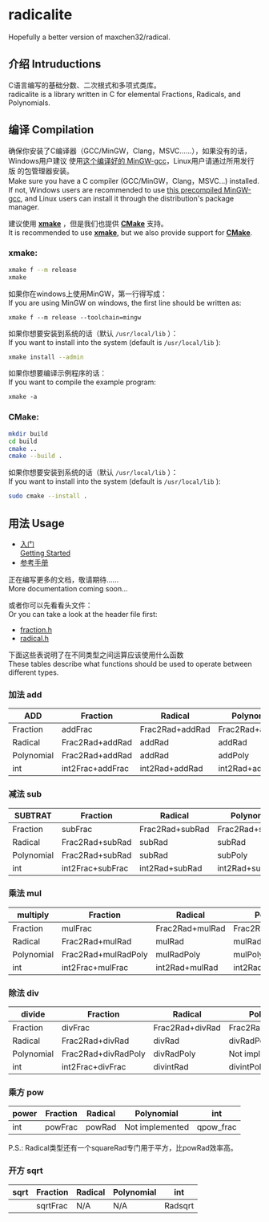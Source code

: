 # radicalite

Hopefully a better version of maxchen32/radical.

## 介绍 Intruductions

C语言编写的基础分数、二次根式和多项式类库。  
radicalite is a library written in C for elemental Fractions, Radicals, 
and Polynomials.

## 编译 Compilation

确保你安装了C编译器（GCC/MinGW，Clang，MSVC……），如果没有的话，Windows用户建议
使用[这个编译好的 MinGW-gcc](https://winlibs.com/)，Linux用户请通过所用发行版
的包管理器安装。  
Make sure you have a C compiler (GCC/MinGW，Clang，MSVC...) installed. If not, 
Windows users are recommended to use [this precompiled MinGW-gcc](https://winlibs.com/), 
and Linux users can install it through the distribution's package manager.

建议使用 **[xmake](https://xmake.io/#/)** ，但是我们也提供 **[CMake](https://cmake.org/)** 支持。  
It is recommended to use **[xmake](https://xmake.io/#/)**, but we also provide
 support for **[CMake](https://cmake.org/)**.

### xmake:  

```bash
xmake f --m release
xmake
```

如果你在windows上使用MinGW，第一行得写成：  
If you are using MinGW on windows, the first line should be written as:

	xmake f --m release --toolchain=mingw

如果你想要安装到系统的话（默认 `/usr/local/lib` ）：  
If you want to install into the system (default is `/usr/local/lib` ):  
```bash
xmake install --admin
```

如果你想要编译示例程序的话：  
If you want to compile the example program:

	xmake -a

### CMake:  
```bash
mkdir build
cd build 
cmake ..
cmake --build .
```

如果你想要安装到系统的话（默认 `/usr/local/lib` ）：  
If you want to install into the system (default is `/usr/local/lib` ):  
```bash
sudo cmake --install .
```

## 用法 Usage

+ [入门](docs/入门.md)  
  [Getting Started](docs/getting_started.md)
+ [参考手册](https://maxchen32.codeberg.page/radicalite)

正在编写更多的文档，敬请期待......  
More documentation coming soon...

或者你可以先看看头文件：  
Or you can take a look at the header file first:  

+ [fraction.h](include/fraction.h)
+ [radical.h](include/radical.h)

下面这些表说明了在不同类型之间运算应该使用什么函数  
These tables describe what functions should be used to operate between different types.

### 加法 add
|ADD       |Fraction        |Radical        |Polynomial     |int             |
|----------|----------------|---------------|---------------|----------------|
|Fraction  |addFrac         |Frac2Rad+addRad|Frac2Rad+addRad|int2Frac+addFrac|
|Radical   |Frac2Rad+addRad |addRad         |addRad         |int2Rad+addRad  |
|Polynomial|Frac2Rad+addRad |addRad         |addPoly        |int2Rad+addRad  |
|int       |int2Frac+addFrac|int2Rad+addRad |int2Rad+addRad |       +        |

### 减法 sub
|SUBTRAT   |Fraction        |Radical        |Polynomial     |int             |
|----------|----------------|---------------|---------------|----------------|
|Fraction  |subFrac         |Frac2Rad+subRad|Frac2Rad+subRad|int2Frac+subFrac|
|Radical   |Frac2Rad+subRad |subRad         |subRad         |int2Rad+subRad  |
|Polynomial|Frac2Rad+subRad |subRad         |subPoly        |int2Rad+subRad  |
|int       |int2Frac+subFrac|int2Rad+subRad |int2Rad+subRad |       -        |

### 乘法 mul
|multiply  |Fraction           |Radical        |Polynomial         |int               |
|----------|-------------------|---------------|-------------------|------------------|
|Fraction  |mulFrac            |Frac2Rad+mulRad|Frac2Rad+mulRadPoly|int2Frac+mulFrac  |
|Radical   |Frac2Rad+mulRad    |mulRad         |mulRadPoly         |int2Rad+mulRad    |
|Polynomial|Frac2Rad+mulRadPoly|mulRadPoly     |mulPoly            |int2Rad+mulRadPoly|
|int       |int2Frac+mulFrac   |int2Rad+mulRad |int2Rad+mulRadPoly |         *        |

### 除法 div
|divide    |Fraction           |Radical        |Polynomial         |int               |
|----------|-------------------|---------------|-------------------|------------------|
|Fraction  |divFrac            |Frac2Rad+divRad|Frac2Rad+divRadPoly|int2Frac+divFrac  |
|Radical   |Frac2Rad+divRad    |divRad         |divRadPoly         |divintRad         |
|Polynomial|Frac2Rad+divRadPoly|divRadPoly     |Not implemented    |divintPoly        |
|int       |int2Frac+divFrac   |divintRad      |divintPoly         |         /        |

### 乘方 pow
|power     |Fraction   |Radical     |Polynomial     |int        |
|----------|-----------|------------|---------------|-----------|
|int       |powFrac    |powRad      |Not implemented|qpow_frac  |

P.S.: Radical类型还有一个squareRad专门用于平方，比powRad效率高。

### 开方 sqrt
|sqrt      |Fraction   |Radical     |Polynomial  |int        |
|----------|-----------|------------|------------|-----------|
|          |sqrtFrac   |N/A         |N/A         |Radsqrt    |


